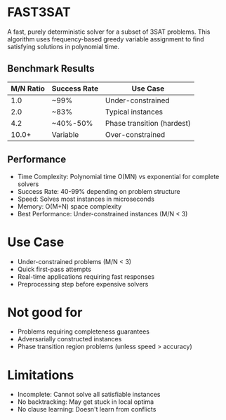 # FAST3SAT
A fast, purely deterministic solver for a subset of 3SAT problems. 
This algorithm uses frequency-based greedy variable assignment to find satisfying solutions in polynomial time. 

## Benchmark Results
| M/N Ratio | Success Rate | Use Case                   |
|-----------|--------------|----------------------------|
| 1.0       | ~99%         | Under-constrained          |
| 2.0       | ~83%         | Typical instances          |
| 4.2       | ~40%-50%     | Phase transition (hardest) |
| 10.0+     | Variable     | Over-constrained           |

## Performance
- Time Complexity: Polynomial time O(MN) vs exponential for complete solvers
- Success Rate: 40-99% depending on problem structure
- Speed: Solves most instances in microseconds
- Memory: O(M+N) space complexity
- Best Performance: Under-constrained instances (M/N < 3)

# Use Case
- Under-constrained problems (M/N < 3)
- Quick first-pass attempts
- Real-time applications requiring fast responses
- Preprocessing step before expensive solvers

# Not good for
- Problems requiring completeness guarantees
- Adversarially constructed instances
- Phase transition region problems (unless speed > accuracy)

# Limitations
- Incomplete: Cannot solve all satisfiable instances
- No backtracking: May get stuck in local optima
- No clause learning: Doesn't learn from conflicts